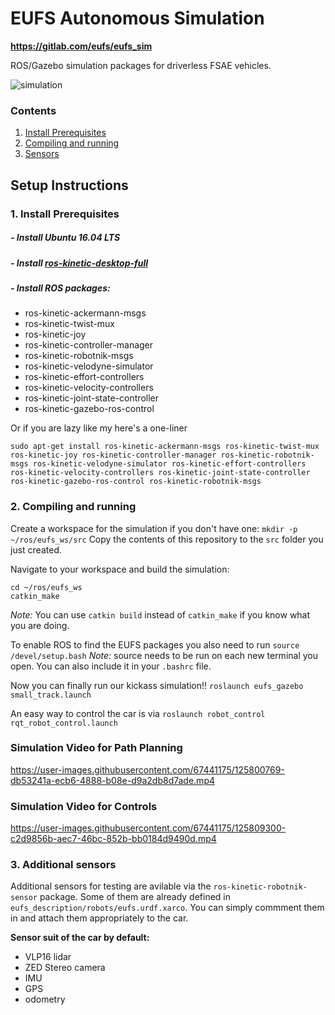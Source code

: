 # EUFS Autonomous Simulation

**https://gitlab.com/eufs/eufs_sim**

ROS/Gazebo simulation packages for driverless FSAE vehicles.

![simulation](https://eufs.eusa.ed.ac.uk/wp-content/uploads/2018/05/eufsa-sim.jpg)

### Contents
1. [Install Prerequisites](#requirements)
2. [Compiling and running](#compiling)
3. [Sensors](#sensors)

## Setup Instructions
### 1. Install Prerequisites <a name="requirements"></a>
##### - Install Ubuntu 16.04 LTS
##### - Install [ros-kinetic-desktop-full](http://wiki.ros.org/kinetic/Installation)
##### - Install ROS packages:
* ros-kinetic-ackermann-msgs
* ros-kinetic-twist-mux
* ros-kinetic-joy
* ros-kinetic-controller-manager
* ros-kinetic-robotnik-msgs
* ros-kinetic-velodyne-simulator
* ros-kinetic-effort-controllers
* ros-kinetic-velocity-controllers
* ros-kinetic-joint-state-controller
* ros-kinetic-gazebo-ros-control

Or if you are lazy like my here's a one-liner
```
sudo apt-get install ros-kinetic-ackermann-msgs ros-kinetic-twist-mux ros-kinetic-joy ros-kinetic-controller-manager ros-kinetic-robotnik-msgs ros-kinetic-velodyne-simulator ros-kinetic-effort-controllers ros-kinetic-velocity-controllers ros-kinetic-joint-state-controller ros-kinetic-gazebo-ros-control ros-kinetic-robotnik-msgs
```


### 2. Compiling and running <a name="compiling"></a>

Create a workspace for the simulation if you don't have one:
```mkdir -p ~/ros/eufs_ws/src```
Copy the contents of this repository to the `src` folder you just created.

Navigate to your workspace and build the simulation:
```
cd ~/ros/eufs_ws
catkin_make
```
_Note:_ You can use `catkin build` instead of `catkin_make` if you know what you are doing.

To enable ROS to find the EUFS packages you also need to run
```source /devel/setup.bash```
_Note:_ source needs to be run on each new terminal you open. You can also include it in your `.bashrc` file.

Now you can finally run our kickass simulation!!
```roslaunch eufs_gazebo small_track.launch```

An easy way to control the car is via
```roslaunch robot_control rqt_robot_control.launch```

### Simulation Video for Path Planning


https://user-images.githubusercontent.com/67441175/125800769-db53241a-ecb6-4888-b08e-d9a2db8d7ade.mp4


### Simulation Video for Controls



https://user-images.githubusercontent.com/67441175/125809300-c2d9856b-aec7-46bc-852b-bb0184d9490d.mp4





### 3. Additional sensors <a name="sensors"></a>
Additional sensors for testing are avilable via the `ros-kinetic-robotnik-sensor` package. Some of them are already defined in `eufs_description/robots/eufs.urdf.xarco`. You can simply commment them in and attach them appropriately to the car.


**Sensor suit of the car by default:**

* VLP16 lidar
* ZED Stereo camera
* IMU
* GPS
* odometry
